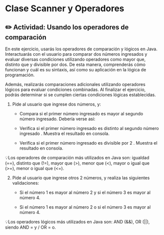 # Clase Scanner y Operadores
## ✏️  Actividad: Usando los operadores de comparación
En este ejercicio, usarás los operadores de comparación y lógicos en Java. Interactuarás con el usuario para comparar dos números ingresados y evaluar diversas condiciones utilizando operadores como mayor que, distinto que y divisible por dos. De esta manera, comprenderás cómo funcionan y cuál es su sintaxis, así como su aplicación en la lógica de programación.

Además, realizarás comparaciones adicionales utilizando operadores lógicos para evaluar condiciones combinadas. Al finalizar el ejercicio, podrás determinar si se cumplen ciertas condiciones lógicas establecidas.

1. Pide al usuario que ingrese dos números, y:

    - Compara si el primer  número  ingresado  es mayor al segundo número  ingresado. Debería verse así:

    - Verifica si el primer número ingresado  es distinto al segundo número ingresado . Muestra el resultado en consola.

    - Verifica si el primer número ingresado  es divisible por 2 . Muestra el resultado en consola.

💡Los operadores de comparación más utilizados en Java son: igualdad (==), distinto que (!=), mayor que (>), menor que (<), mayor o igual que (>=), menor o igual que (<=). 

2. Pide al usuario que ingrese otros 2 números, y realiza las siguientes validaciones:

    - Si el número 1 es mayor al número 2 y si el número 3 es mayor al número 4.

    - Si el número 1 es mayor al número 2 o si el número 3 es mayor al número 4.

💡Los operadores lógicos más utilizados en Java son: AND (&&), OR (||), siendo AND = y  / OR = o.